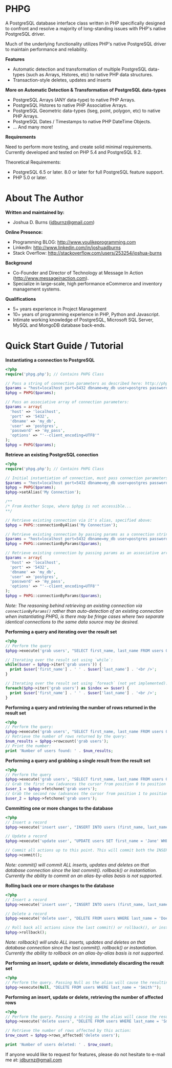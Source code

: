 PHPG
====

A PostgreSQL database interface class written in PHP specifically designed to confront and resolve a majority of long-standing issues with PHP's native PostgreSQL driver.

Much of the underlying functionality utilizes PHP's native PostgreSQL driver to maintain performance and reliability.

<b>Features</b>
* Automatic detection and transformation of multiple PostgreSQL data-types (such as Arrays, Hstores, etc) to native PHP data structures.
* Transaction-style deletes, updates and inserts

<b>More on Automatic Detection & Transformation of PostgreSQL data-types</b>
* PostgreSQL Arrays (ANY data-type) to native PHP Arrays.
* PostgreSQL Hstores to native PHP Associative Arrays.
* PostgreSQL Geometric data-types (lseg, point, polygon, etc) to native PHP Arrays.
* PostgreSQL Dates / Timestamps to native PHP DateTime Objects.
* ... And many more!

<b>Requirements</b>

Need to perform more testing, and create solid minimal requirements. Currently developed and tested on PHP 5.4 and PostgreSQL 9.2.

Theoretical Requirements:
* PostgreSQL 6.5 or later. 8.0 or later for full PostgreSQL feature support.
* PHP 5.0 or later.

About The Author
================
<b>Written and maintained by:</b>
* Joshua D. Burns (jdburnz@gmail.com)

<b>Online Presence:</b>
* Programming BLOG: http://www.youlikeprogramming.com
* LinkedIn: http://www.linkedin.com/in/joshuadburns
* Stack Overflow: http://stackoverflow.com/users/253254/joshua-burns

<b>Background</b>
* Co-Founder and Director of Technology at Message In Action (http://www.messageinaction.com).
* Specialize in large-scale, high performance eCommerce and inventory management systems.

<b>Qualifications</b>
* 5+ years experience in Project Management
* 10+ years of programming experience in PHP, Python and Javascript.
* Intimate working knowledge of PostgreSQL, Microsoft SQL Server, MySQL and MongoDB database back-ends.

Quick Start Guide / Tutorial
============================

<b>Instantiating a connection to PostgreSQL</b>
```php
<?php
require('phpg.php'); // Contains PHPG Class

// Pass a string of connection parameters as described here: http://php.net/manual/en/function.pg-connect.php
$params = "host=localhost port=5432 dbname=my_db user=postgres password=my_pass options='--client_encoding=UTF8'";
$phpg = PHPG($params);

// Pass an associative array of connection parameters:
$params = array(
  'host' => 'localhost',
  'port' => '5432',
  'dbname' => 'my_db',
  'user' => 'postgres',
  'password' => 'my_pass',
  'options' => "'--client_encoding=UTF8'"
);
$phpg = PHPG($params);
```

<b>Retrieve an existing PostgreSQL conection</b>
```php
<?php
require('phpg.php'); // Contains PHPG Class

// Initial instantiation of connection, must pass connection parameters.
$params = "host=localhost port=5432 dbname=my_db user=postgres password=my_pass options='--client_encoding=UTF8'";
$phpg = PHPG($params);
$phpg->setAlias('My Connection');

/**
/* From Another Scope, where $phpg is not accessible...
**/

// Retrieve existing connection via it's alias, specified above:
$phpg = PHPG::connectionByAlias('My Connection');

// Retrieve existing connection by passing params as a connection string:
$params = "host=localhost port=5432 dbname=my_db user=postgres password=my_pass options='--client_encoding=UTF8'";
$phpg = PHPG::connectionByParams($params);

// Retrieve existing connection by passing params as an associative array:
$params = array(
  'host' => 'localhost',
  'port' => '5432',
  'dbname' => 'my_db',
  'user' => 'postgres',
  'password' => 'my_pass',
  'options' => "'--client_encoding=UTF8'"
);
$phpg = PHPG::connectionByParams($params);
```

<i>Note: The reasoning behind retrieving an existing connection via `connectionByParams()` rather than auto-detection of an existing connection when instantiating PHPG, is there may be fringe cases where two separate identical connections to the same data source may be desired.</i>

<b>Performing a query and iterating over the result set</b>
```php
<?php
// Perform the query
$phpg->execute('grab users', "SELECT first_name, last_name FROM users ORDER BY last_name, first_name");

// Iterating over the result set using `while`:
while($user = $phpg->iter('grab users')) {
  print $user['first_name'] . ' ' . $user['last_name'] . '<br />';
}

// Iterating over the result set using `foreach` (not yet implemented):
foreach($php->iter('grab users') as $index => $user) {
  print $user['first_name'] . ' ' . $user['last_name'] . '<br />';
}
```

<b>Performing a query and retrieving the number of rows returned in the result set</b>
```php
<?php
// Perform the query:
$phpg->execute('grab users', "SELECT first_name, last_name FROM users ORDER BY last_name, first_name");
// Retrieve the number of rows returned by the query:
$num_results = $phpg->rowcount('grab users');
// Print the number:
print 'Number of users found: ' . $num_results;
```

<b>Performing a query and grabbing a single result from the result set</b>
```php
<?php
// Perform the query
$phpg->execute('grab users', "SELECT first_name, last_name FROM users ORDER BY last_name, first_name");
// Grab the first row (advances the cursor from position 0 to position 1)
$user_1 = $phpg->fetchone('grab users');
// Grab the second row (advances the cursor from position 1 to position 2)
$user_2 = $phpg->fetchone('grab users');
```

<b>Committing one or more changes to the database</b>
```php
<?php
// Insert a record
$phpg->execute('insert user', "INSERT INTO users (first_name, last_name) VALUES ('John', 'Smith')");

// Update a record
$phpg->execute('update user', "UPDATE users SET first_name = 'Jane' WHERE last_name = 'Doe'");

// Commit all actions up to this point. This will commit both the INSERT and UPDATE.
$phpg->commit();
```

<i>Note: commit() will commit ALL inserts, updates and deletes on that database connection since the last commit(). rollback() or instantiation. Currently the ability to commit on an alias-by-alias basis is not supported.</i>

<b>Rolling back one or more changes to the database</b>
```php
<?php
// Insert a record
$phpg->execute('insert user', "INSERT INTO users (first_name, last_name) VALUES ('John', 'Smith')");

// Delete a record
$phpg->execute('delete user', "DELETE FROM users WHERE last_name = 'Doe'");

// Roll back all actions since the last commit() or rollback(), or instantiation. This will rollback both the insert and delete in this example.
$phpg->rollback();
```

<i>Note: rollback() will undo ALL inserts, updates and deletes on that database connection since the last commit(). rollback() or instantiation. Currently the ability to rollback on an alias-by-alias basis is not supported.</i>

<b>Performing an insert, update or delete, immediately discarding the result set</b>
```php
<?php
// Perform the query. Passing Null as the alias will cause the resulting resource to be immediately discarded.
$phpg->execute(Null, "DELETE FROM users WHERE last_name = 'Smith'");

```

<b>Performing an insert, update or delete, retrieving the number of affected rows</b>
```php
<?php
// Perform the query. Passing a string as the alias will cause the resulting resource to be stored, from which you can then access information such as iterating over the result set, and accessing rows returned (for SELECTs), and affected rows (for INSERTs, UPDATEs, DELETEs).
$phpg->execute('delete users', "DELETE FROM users WHERE last_name = 'Smith'");

// Retrieve the number of rows affected by this action:
$row_count = $phpg->rows_affected('delete users');

print 'Number of users deleted: ' . $row_count;
```

If anyone would like to request for features, please do not hesitate to e-mail me at: jdburnz@gmail.com
